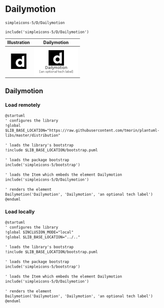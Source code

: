 # Dailymotion


```text
simpleicons-5/D/Dailymotion
```

```text
include('simpleicons-5/D/Dailymotion')
```



| Illustration | Dailymotion |
| :---: | :---: |
| ![illustration for Illustration](../../simpleicons-5/D/Dailymotion.png) | ![illustration for Dailymotion](../../simpleicons-5/D/Dailymotion.Local.png) |




## Dailymotion

### Load remotely
```plantuml
@startuml
' configures the library
!global $LIB_BASE_LOCATION="https://raw.githubusercontent.com/tmorin/plantuml-libs/master/distribution"

' loads the library's bootstrap
!include $LIB_BASE_LOCATION/bootstrap.puml

' loads the package bootstrap
include('simpleicons-5/bootstrap')

' loads the Item which embeds the element Dailymotion
include('simpleicons-5/D/Dailymotion')

' renders the element
Dailymotion('Dailymotion', 'Dailymotion', 'an optional tech label')
@enduml
```

### Load locally
```plantuml
@startuml
' configures the library
!global $INCLUSION_MODE="local"
!global $LIB_BASE_LOCATION="../.."

' loads the library's bootstrap
!include $LIB_BASE_LOCATION/bootstrap.puml

' loads the package bootstrap
include('simpleicons-5/bootstrap')

' loads the Item which embeds the element Dailymotion
include('simpleicons-5/D/Dailymotion')

' renders the element
Dailymotion('Dailymotion', 'Dailymotion', 'an optional tech label')
@enduml
```

